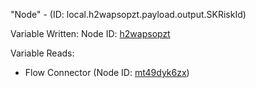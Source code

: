 "Node" - (ID: local.h2wapsopzt.payload.output.SKRiskId)

Variable Written:
Node ID: [h2wapsopzt](../nodes/h2wapsopzt.md)

Variable Reads:
* Flow Connector (Node ID: [mt49dyk6zx](../nodes/mt49dyk6zx.md))
